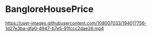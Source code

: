 # BangloreHousePrice

https://user-images.githubusercontent.com/108007033/194017756-1d27e3ba-dfa0-4947-b7e5-91fccc2dae26.mp4


